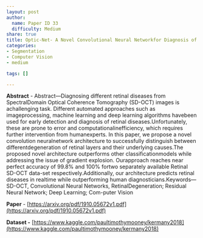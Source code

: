 ```yaml
---
layout: post
author:
  name: Paper ID 33
  difficulty: Medium
share: true
title: Optic-Net- A Novel Convolutional Neural Networkfor Diagnosis of Retinal Diseases from OpticalTomography Images
categories:
- Segmentation
- Computer Vision
- medium

tags: []

---
```

**Abstract** - Abstract—Diagnosing different retinal diseases from SpectralDomain Optical Coherence Tomography (SD-OCT) images is achallenging task. Different automated approaches such as imageprocessing, machine learning and deep learning algorithms havebeen used for early detection and diagnosis of retinal diseases.Unfortunately, these are prone to error and computationalinefficiency, which requires further intervention from humanexperts. In this paper, we propose a novel convolution neuralnetwork architecture to successfully distinguish between differentdegeneration of retinal layers and their underlying causes.The proposed novel architecture outperforms other classificationmodels while addressing the issue of gradient explosion. Ourapproach reaches near perfect accuracy of 99.8% and 100% fortwo separately available Retinal SD-OCT data-set respectively.Additionally, our architecture predicts retinal diseases in realtime while outperforming human diagnosticians.Keywords—SD-OCT, Convolutional Neural Networks, RetinalDegeneration; Residual Neural Network; Deep Learning; Com-puter Vision

**Paper** - [https://arxiv.org/pdf/1910.05672v1.pdf](https://arxiv.org/pdf/1910.05672v1.pdf)

**Dataset -** [https://www.kaggle.com/paultimothymooney/kermany2018](https://www.kaggle.com/paultimothymooney/kermany2018)
    